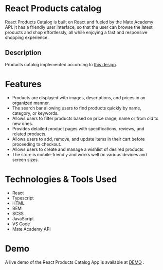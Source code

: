 # React Products catalog
React Products Catalog is built on React and fueled by the Mate Academy API. It has a friendly user interface, so that the user can browse the latest products and shop effortlessly, all while enjoying a fast and responsive shopping experience.

## Description
Products catalog implemented according to [this design](https://www.figma.com/file/uEetgWenSRxk9jgiym6Yzp/Phone-catalog-redesign?node-id=1%3A2).


# Features
- Products are displayed with images, descriptions, and prices in an organized manner.
- The search bar allowing users to find products quickly by name, category, or keywords.
- Allows users to filter products based on price range, name or from old to new ones.
- Provides detailed product pages with specifications, reviews, and related products.
- Allows users to add, remove, and update items in their cart before proceeding to checkout.
- Allows users to create and manage a wishlist of desired products.
- The store is mobile-friendly and works well on various devices and screen sizes.

# Technologies & Tools Used
- React
- Typescript
- HTML
- BEM
- SCSS
- JavaScript
- VS Code
- Mate Academy API

# Demo
A live demo of the React Products Catalog App is available at [DEMO](https://kbekher.github.io/react_phone-catalog/) .
